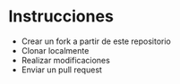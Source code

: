 # Instrucciones

- Crear un fork a partir de este repositorio
- Clonar localmente
- Realizar modificaciones
- Enviar un pull request
